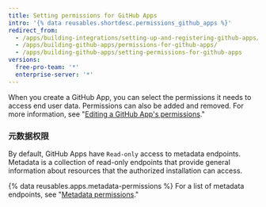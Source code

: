 ```yaml
---
title: Setting permissions for GitHub Apps
intro: '{% data reusables.shortdesc.permissions_github_apps %}'
redirect_from:
  - /apps/building-integrations/setting-up-and-registering-github-apps/about-permissions-for-github-apps/
  - /apps/building-github-apps/permissions-for-github-apps/
  - /apps/building-github-apps/setting-permissions-for-github-apps
versions:
  free-pro-team: '*'
  enterprise-server: '*'
---
```


When you create a GitHub App, you can select the permissions it needs to access end user data. Permissions can also be added and removed. For more information, see "[Editing a GitHub App's permissions](/apps/managing-github-apps/editing-a-github-app-s-permissions/)."

### 元数据权限

By default, GitHub Apps have `Read-only` access to metadata endpoints. Metadata is a collection of read-only endpoints that provide general information about resources that the authorized installation can access.

{% data reusables.apps.metadata-permissions %} For a list of metadata endpoints, see "[Metadata permissions](/v3/apps/permissions/#metadata-permissions)."
